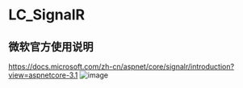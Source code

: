 # LC_SignalR
## 微软官方使用说明
https://docs.microsoft.com/zh-cn/aspnet/core/signalr/introduction?view=aspnetcore-3.1
![image](https://user-images.githubusercontent.com/26539681/123908806-a7558700-d9aa-11eb-95db-2064bbea1e49.png)
